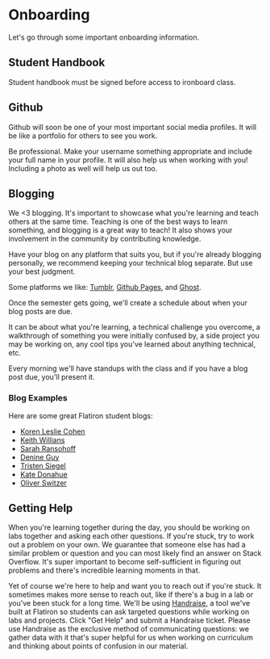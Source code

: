 # Onboarding

Let's go through some important onboarding information.

## Student Handbook

Student handbook must be signed before access to ironboard class.
 
## Github

Github will soon be one of your most important social media profiles. It will be like a portfolio for others to see you work.

Be professional. Make your username something appropriate and include your full name in your profile. It will also help us when working with you! Including a photo as well will help us out too.

## Blogging

We <3 blogging. It's important to showcase what you're learning and teach others at the same time. Teaching is one of the best ways to learn something, and blogging is a great way to teach! It also shows your involvement in the community by contributing knowledge. 

Have your blog on any platform that suits you, but if you're already blogging personally, we recommend keeping your technical blog separate. But use your best judgment.

Some platforms we like: [Tumblr](https://www.tumblr.com/), [Github Pages](http://www.smashingmagazine.com/2014/08/01/build-blog-jekyll-github-pages/), and [Ghost](https://ghost.org/).

Once the semester gets going, we'll create a schedule about when your blog posts are due.

It can be about what you're learning, a technical challenge you overcome, a walkthrough of something you were initially confused by, a side project you may be working on, any cool tips you've learned about anything technical, etc.

Every morning we'll have standups with the class and if you have a blog post due, you'll present it.

### Blog Examples

Here are some great Flatiron student blogs:

* [Koren Leslie Cohen](http://www.korenlc.com/)
* [Keith Willians](http://codewardbound.tumblr.com/)
* [Sarah Ransohoff](http://sarahunderstandsverylittle.tumblr.com/)
* [Denine Guy](http://denineguy.github.io/)
* [Tristen Siegel](http://tsiege.github.io/)
* [Kate Donahue](http://katepdonahue.tumblr.com/)
* [Oliver Switzer](http://allyourcodesarebelongtous.tumblr.com/)

## Getting Help

When you're learning together during the day, you should be working on labs together and asking each other questions. 
If you're stuck, try to work out a problem on your own. We guarantee that someone else has had a similar problem or question and you can most likely find an answer on Stack Overflow. It's super important to become self-sufficient in figuring out problems and there's incredible learning moments in that.

Yet of course we're here to help and want you to reach out if you're stuck. It sometimes makes more sense to reach out, like if there's a bug in a lab or you've been stuck for a long time. We'll be using [Handraise](http://help.flatironschool.com/), a tool we've built at Flatiron so students can ask targeted questions while working on labs and projects. Click "Get Help" and submit a Handraise ticket. Please use Handraise as the exclusive method of communicating questions: we gather data with it that's super helpful for us when working on curriculum and thinking about points of confusion in our material.

